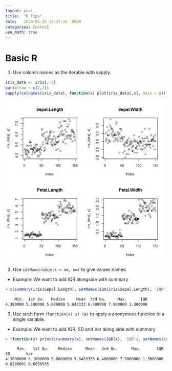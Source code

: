 ```yaml
---
layout: post
title:  "R Tips"
date:   2020-01-16 13:37:34 -0500
categories: [notes]
use_math: true
---
```


# Basic R
1. Use column names as the iterable with sapply.
```r
iris_data <- iris[,-5]
par(mfrow = c(2,2))
sapply(colnames(iris_data), function(x) plot(iris_data[,x], main = x))
```
![Plot](https://github.com/yuyueshihaoren/yuyueshihaoren.github.io/raw/master/_assets/iris_scatter.png)

2. Use `setNames(object = nm, nm)` to give values names.
  - Example: We want to add IQR alongside with summary
```r
> c(summary(iris$Sepal.Length), setNames(IQR(iris$Sepal.Length), 'IQR'))
```
```
    Min.  1st Qu.   Median     Mean  3rd Qu.     Max.      IQR 
4.300000 5.100000 5.800000 5.843333 6.400000 7.900000 1.300000
```

3. Use such form `(function(x) x) (a)` to apply a anonymous function to a single variable.
 - Example: We want to add IQR, SD and Var along side with summary
 ```r
> (function(x) print(c(summary(x), setNames(IQR(x), 'IQR'), setNames(sd(x), 'SD'), setNames(var(x), 'Var')))) (iris$Sepal.Length)
```
```
     Min.   1st Qu.    Median      Mean   3rd Qu.      Max.       IQR        SD       Var 
4.3000000 5.1000000 5.8000000 5.8433333 6.4000000 7.9000000 1.3000000 0.8280661 0.6856935 
```
